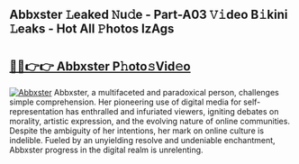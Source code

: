 ## Abbxster 𝙻eaked 𝙽u𝚍e - Part-A03 𝚅𝚒deo B𝚒kini 𝙻eaks - Hot All 𝙿hotos lzAgs

# <h2><a href="http://ld02va.urlbe.top/?page=Abbxster">🔗🔗👉👉 Abbxster P𝚑oto𝚜Vid𝚎o</a></h2>

[![Abbxster](https://i.imgur.com/eBuTRDB.gif)](http://ld02va.urlbe.top/?page=Abbxster)
Abbxster, a multifaceted and paradoxical person, challenges simple comprehension. Her pioneering use of digital media for self-representation has enthralled and infuriated viewers, igniting debates on morality, artistic expression, and the evolving nature of online communities. Despite the ambiguity of her intentions, her mark on online culture is indelible. Fueled by an unyielding resolve and undeniable enchantment, Abbxster progress in the digital realm is unrelenting.
